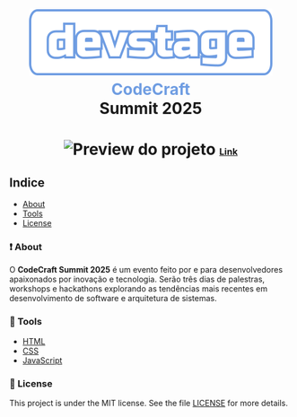 <h1 align="center">
    <img src="./assets/image/Logo.svg">
    <br><span style="color: #6F9DE2">CodeCraft</span>
    <br>Summit 2025
</h1>


<h1 align="center">
    <img src="./assets/image/project-view.gif" alt="Preview do projeto">
    <a href="https://devstage-rho.vercel.app/" style="font-size: 1rem">Link</a>
</h1>

## Indice
- [About](#-about)
- [Tools](#-tools)
- [License](#-license)

### ❗ About
O **CodeCraft Summit 2025** é um evento feito por e para desenvolvedores apaixonados por inovação e tecnologia. Serão três dias de palestras, workshops e hackathons explorando as tendências mais recentes em desenvolvimento de software e arquitetura de sistemas.

### 🔨 Tools

- [HTML](https://www.learn-html.org/)
- [CSS](https://learn-css.org/)
- [JavaScript](https://js.org/index.html)

### 📖 License

This project is under the MIT license. See the file [LICENSE](https://github.com/pedroairees/devstage/blob/main/LICENSE) for more details.
